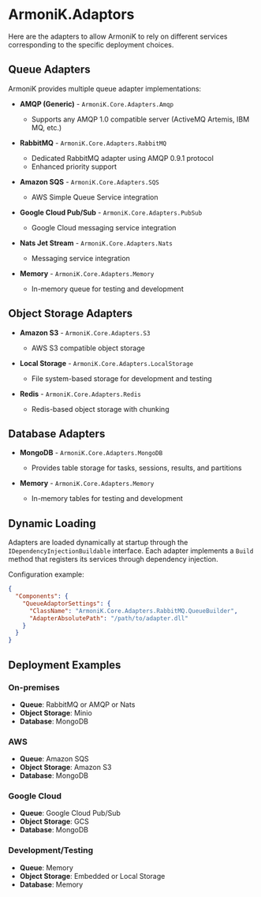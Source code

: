 # ArmoniK.Adaptors

Here are the adapters to allow ArmoniK to rely on different 
services corresponding to the specific deployment choices.

## Queue Adapters

ArmoniK provides multiple queue adapter implementations:

- **AMQP (Generic)** - `ArmoniK.Core.Adapters.Amqp`
  - Supports any AMQP 1.0 compatible server (ActiveMQ Artemis, IBM MQ, etc.)

- **RabbitMQ** - `ArmoniK.Core.Adapters.RabbitMQ`
  - Dedicated RabbitMQ adapter using AMQP 0.9.1 protocol
  - Enhanced priority support

- **Amazon SQS** - `ArmoniK.Core.Adapters.SQS`
  - AWS Simple Queue Service integration

- **Google Cloud Pub/Sub** - `ArmoniK.Core.Adapters.PubSub`
  - Google Cloud messaging service integration

- **Nats Jet Stream** - `ArmoniK.Core.Adapters.Nats`
  - Messaging service integration

- **Memory** - `ArmoniK.Core.Adapters.Memory`
  - In-memory queue for testing and development

## Object Storage Adapters

- **Amazon S3** - `ArmoniK.Core.Adapters.S3`
  - AWS S3 compatible object storage

- **Local Storage** - `ArmoniK.Core.Adapters.LocalStorage`
  - File system-based storage for development and testing

- **Redis** - `ArmoniK.Core.Adapters.Redis`
  - Redis-based object storage with chunking

## Database Adapters

- **MongoDB** - `ArmoniK.Core.Adapters.MongoDB`
  - Provides table storage for tasks, sessions, results, and partitions

- **Memory** - `ArmoniK.Core.Adapters.Memory`
  - In-memory tables for testing and development

## Dynamic Loading

Adapters are loaded dynamically at startup through the `IDependencyInjectionBuildable` interface. Each adapter implements a `Build` method that registers its services through dependency injection.

Configuration example:
```json
{
  "Components": {
    "QueueAdaptorSettings": {
      "ClassName": "ArmoniK.Core.Adapters.RabbitMQ.QueueBuilder",
      "AdapterAbsolutePath": "/path/to/adapter.dll"
    }
  }
}
```

## Deployment Examples

### On-premises
- **Queue**: RabbitMQ or AMQP or Nats
- **Object Storage**: Minio
- **Database**: MongoDB

### AWS
- **Queue**: Amazon SQS
- **Object Storage**: Amazon S3
- **Database**: MongoDB

### Google Cloud
- **Queue**: Google Cloud Pub/Sub
- **Object Storage**: GCS
- **Database**: MongoDB

### Development/Testing
- **Queue**: Memory
- **Object Storage**: Embedded or Local Storage
- **Database**: Memory




